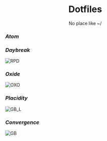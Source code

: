 <p align = "center"><h1 align="center">Dotfiles</h1></p>
<p align = "center">No place like ~/</p>

### <i>Atom</i>


### <i>Daybreak</i>
![RPD](https://github.com/MujtabaAsim/dots/assets/62666332/874d6d32-cead-49d9-90e3-6ad7d83fe347)

### <i>Oxide</i>
![OXO](https://github.com/MujtabaAsim/dots/assets/62666332/9aa84a8f-2346-4904-bb80-fc69756200b7)

### <i>Placidity</i>
![GB_L](https://github.com/MujtabaAsim/dots/assets/62666332/69129426-2c09-41fe-aa28-7c81f2aeaefd)

### <i>Convergence</i>
![GB](https://github.com/MujtabaAsim/dots/assets/62666332/d0efe387-1a10-4eae-9188-b5bd81df110d)
